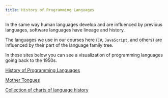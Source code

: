 ```yaml
---
title: History of Programming Languages
---
```


In the same way human languages develop and are influenced by previous
languages, software languages have lineage and history.

The languages we use in our courses here (`C#`, `JavaScript`, and others) are
influenced by their part of the language family tree.

In these sites below you can see a visualization of programming languages going
back to the 1950s.

[History of Programming Languages](https://www.thesoftwareguild.com/blog/history-of-programming-languages/)

[Mother Tongues](https://www.digibarn.com/collections/posters/tongues/ComputerLanguagesChart.png)

[Collection of charts of language history](http://rigaux.org/language-study/diagram.html)
